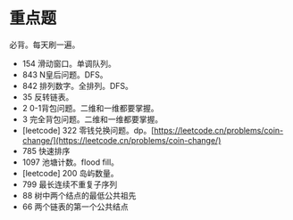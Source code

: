 # 重点题

必背。每天刷一遍。

- 154 滑动窗口。单调队列。
- 843 N皇后问题。DFS。
- 842 排列数字。全排列。DFS。
- 35 反转链表。
- 2 0-1背包问题。二维和一维都要掌握。
- 3 完全背包问题。二维和一维都要掌握。
- [leetcode] 322 零钱兑换问题。dp。[https://leetcode.cn/problems/coin-change/](https://leetcode.cn/problems/coin-change/)
- 785 快速排序
- 1097 池塘计数。flood fill。
- [leetcode] 200 岛屿数量。
- 799 最长连续不重复子序列
- 88 树中两个结点的最低公共祖先
- 66 两个链表的第一个公共结点
